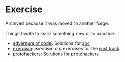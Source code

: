 # Exercise 

Archived because it was moved to another forge.

Things I write to learn something new or to practice.

- [adventure of code](/aoc): Solutions for [aoc](https://adventofcode.com/)
- [exercism](https://exercism.org/profiles/lbellomo): exercism.org exercises for the [rust track](https://exercism.org/tracks/rust)
- [protohackers](/protohackers/): Solutions for [protohackers](https://protohackers.com)

